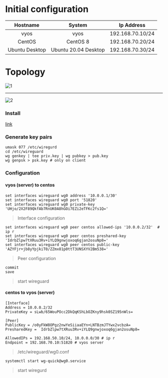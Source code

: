 # Initial configuration

|Hostname|System|Ip Address|
|:---:|:---:|:---:|
|vyos|vyos|192.168.70.10/24|
|CentOS|CentOS 8|192.168.70.20/24|
|Ubuntu Desktop|Ubuntu 20.04 Desktop|192.168.70.30/24|
# Topology
![1](https://user-images.githubusercontent.com/62337797/159183828-4952d966-9e09-492b-9ce8-a75aefebbcdc.png)

---

![2](https://user-images.githubusercontent.com/62337797/159183830-29e3e43f-96e7-4901-ba54-c26cd60a36df.png)

### Install 
[link](https://www.wireguard.com/install/)

### Generate key pairs
```
umask 077 /etc/wiregurd
cd /etc/wireguard
wg genkey | tee priv.key | wg pubkey > pub.key
wg genpsk > psk.key # only on client
```
### Configuration 

#### vyos (server) to centos
```
set interfaces wireguard wg0 address '10.0.0.1/30'
set interfaces wireguard wg0 port '51820'
set interfaces wireguard wg0 private-key 'UHjo/2X2F89QkfAb7RnUK0A8hGOi7EZi2eTFKc2fs1Q='
```
> Interface configuration
```
set interfaces wireguard wg0 peer centos allowed-ips '10.0.0.2/32'  # ip r 
set interfaces wireguard wg0 peer centos preshared-key 'IdrbZlpw7tXRuu3Rv+iYLQ9gnwjoxoq6gjan2osuNp8='
set interfaces wireguard wg0 peer centos public-key 'AZYFjr+jb8yYpjkiT0/ZZmx81p0ttT3UNSXYV2Bm538='
```
> Peer configuration
```
commit 
save
```
> start wireguard
#### centos to vyos (server)
```
[Interface]
Address = 10.0.0.2/32
PrivateKey = sLwb/65WouPOcc2DkQqKShLbOZKny9hsk0SZ195nWls=

[Peer]
PublicKey = /o0yFkW8OPgz2nwYeSiiaaEYn+LNTBzmJTYwx2vcbzA=
PresharedKey =  IdrbZlpw7tXRuu3Rv+iYLQ9gnwjoxoq6gjan2osuNp8=

AllowedIPs = 192.168.50.10/24, 10.0.0.0/30 # ip r
Endpoint = 192.168.70.10:51820 # vyos server
```
> /etc/wireguard/wg0.conf
```
systemctl start wg-quick@wg0.service
```
> start wiregurd
